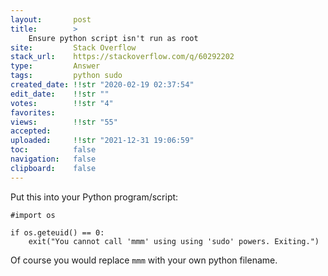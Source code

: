 ```yaml
---
layout:       post
title:        >
    Ensure python script isn't run as root
site:         Stack Overflow
stack_url:    https://stackoverflow.com/q/60292202
type:         Answer
tags:         python sudo
created_date: !!str "2020-02-19 02:37:54"
edit_date:    !!str ""
votes:        !!str "4"
favorites:    
views:        !!str "55"
accepted:     
uploaded:     !!str "2021-12-31 19:06:59"
toc:          false
navigation:   false
clipboard:    false
---
```


Put this into your Python program/script:

``` 
#import os

if os.geteuid() == 0:
    exit("You cannot call 'mmm' using using 'sudo' powers. Exiting.")
```

Of course you would replace `mmm` with your own python filename.
